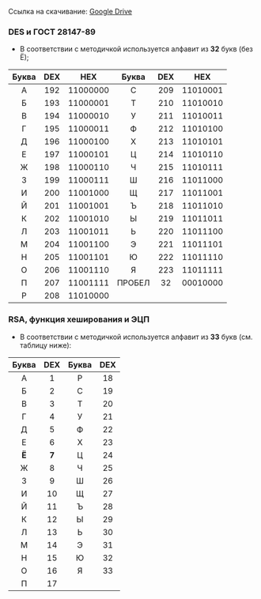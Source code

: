 Ссылка на скачивание: [Google Drive](https://drive.google.com/open?id=1GP8J-r85XAcbsc-0WrZtYjVmywYgBu_d)

### DES и ГОСТ 28147-89
- В соответствии с методичкой используется алфавит из **32** букв (без Ё);

|  Буква |DEX   |HEX   | Буква| DEX  |HEX|
| :-----------: | :------------: | :------------: | :------------: | :------------: | :------------: |
| А  |  192 | 11000000  |С |  209 | 11010001  |
|   Б|   193|  11000001 | Т|  210 |  11010010 |
|   В|  194 |  11000010 | У|  211 |  11010011 |
|   Г|  195 |  11000011 | Ф|  212 |  11010100 |
|  Д |  196 |  11000100 | Х|  213 | 11010101 |
| Е  |   197|  11000101 | Ц|  214 | 11010110  |
|   Ж|  198 |  11000110 | Ч| 215 |  11010111 |
|   З|   199|   11000111| Ш| 216  | 11011000  |
|   И|  200 | 11001000  | Щ| 217  |  11011001 |
|   Й|   201| 11001001  | Ъ| 218  | 11011010  |
|   К|   202|  11001010 | Ы|219  |   11011011|
|   Л|   203|  11001011 | Ь|   220| 11011100  |
|   М|   204|  11001100 | Э|   221|  11011101 |
|   Н|  205 | 11001101 | Ю|   222| 11011110  |
|   О|   206|  11001110 | Я|   223|   11011111|
|   П|  207 |  11001111 | ПРОБЕЛ| 32|  00010000|
| Р| 208| 11010000 |

### RSA, функция хеширования и ЭЦП
- В соответствии с методичкой используется алфавит из **33** букв (см. таблицу ниже):

|  Буква |DEX   | Буква| DEX  |
| :------------: | :------------: | :------------: | :------------: |
| А  |  1 | Р |  18 |
|   Б|   2|  С|  19 |
|   В|  3 |   Т|  20 |
|   Г|  4 |   У|  21 |
|  Д |  5 |   Ф|  22 |
| Е  |   6|   Х|  23 |
|   **Ё**|  **7** |   Ц| 24 |
|   Ж|   8|  Ч| 25  |
|   З|  9 |Ш| 26  |
|   И|   10| Щ| 27  |
|   Й|   11|   Ъ|28  |
|   К|   12|   Ы|   29|
|   Л|   13|   Ь|   30|
|   М|  14 |  Э|   31|
|   Н|   15|   Ю|   32|
|   О|  16 |   Я| 33|
| П| 17|

